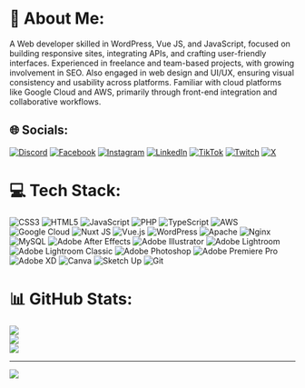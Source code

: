 # 💫 About Me:
A Web developer skilled in WordPress, Vue JS, and JavaScript, focused on building responsive sites, integrating APIs, and crafting user-friendly interfaces. Experienced in freelance and team-based projects, with growing involvement in SEO. Also engaged in web design and UI/UX, ensuring visual consistency and usability across platforms. Familiar with cloud platforms like Google Cloud and AWS, primarily through front-end integration and collaborative workflows.


## 🌐 Socials:
[![Discord](https://img.shields.io/badge/Discord-%237289DA.svg?logo=discord&logoColor=white)](https://discord.gg/kennhehe) [![Facebook](https://img.shields.io/badge/Facebook-%231877F2.svg?logo=Facebook&logoColor=white)](https://facebook.com/KennHehe) [![Instagram](https://img.shields.io/badge/Instagram-%23E4405F.svg?logo=Instagram&logoColor=white)](https://instagram.com/kenhehe) [![LinkedIn](https://img.shields.io/badge/LinkedIn-%230077B5.svg?logo=linkedin&logoColor=white)](https://linkedin.com/in/kenneth-angel-ramirez) [![TikTok](https://img.shields.io/badge/TikTok-%23000000.svg?logo=TikTok&logoColor=white)](https://tiktok.com/@kennhehe) [![Twitch](https://img.shields.io/badge/Twitch-%239146FF.svg?logo=Twitch&logoColor=white)](https://twitch.tv/kenhehe) [![X](https://img.shields.io/badge/X-black.svg?logo=X&logoColor=white)](https://x.com/knhehe) 

# 💻 Tech Stack:
![CSS3](https://img.shields.io/badge/css3-%231572B6.svg?style=for-the-badge&logo=css3&logoColor=white) ![HTML5](https://img.shields.io/badge/html5-%23E34F26.svg?style=for-the-badge&logo=html5&logoColor=white) ![JavaScript](https://img.shields.io/badge/javascript-%23323330.svg?style=for-the-badge&logo=javascript&logoColor=%23F7DF1E) ![PHP](https://img.shields.io/badge/php-%23777BB4.svg?style=for-the-badge&logo=php&logoColor=white) ![TypeScript](https://img.shields.io/badge/typescript-%23007ACC.svg?style=for-the-badge&logo=typescript&logoColor=white) ![AWS](https://img.shields.io/badge/AWS-%23FF9900.svg?style=for-the-badge&logo=amazon-aws&logoColor=white) ![Google Cloud](https://img.shields.io/badge/GoogleCloud-%234285F4.svg?style=for-the-badge&logo=google-cloud&logoColor=white) ![Nuxt JS](https://img.shields.io/badge/Nuxt-002E3B?style=for-the-badge&logo=nuxt.js&logoColor=#00DC82) ![Vue.js](https://img.shields.io/badge/vue.js-%2335495e.svg?style=for-the-badge&logo=vuedotjs&logoColor=%234FC08D) ![WordPress](https://img.shields.io/badge/WordPress-%23117AC9.svg?style=for-the-badge&logo=WordPress&logoColor=white) ![Apache](https://img.shields.io/badge/apache-%23D42029.svg?style=for-the-badge&logo=apache&logoColor=white) ![Nginx](https://img.shields.io/badge/nginx-%23009639.svg?style=for-the-badge&logo=nginx&logoColor=white) ![MySQL](https://img.shields.io/badge/mysql-4479A1.svg?style=for-the-badge&logo=mysql&logoColor=white) ![Adobe After Effects](https://img.shields.io/badge/Adobe%20After%20Effects-9999FF.svg?style=for-the-badge&logo=Adobe%20After%20Effects&logoColor=white) ![Adobe Illustrator](https://img.shields.io/badge/adobe%20illustrator-%23FF9A00.svg?style=for-the-badge&logo=adobe%20illustrator&logoColor=white) ![Adobe Lightroom](https://img.shields.io/badge/Adobe%20Lightroom-31A8FF.svg?style=for-the-badge&logo=Adobe%20Lightroom&logoColor=white) ![Adobe Lightroom Classic](https://img.shields.io/badge/Adobe%20Lightroom%20Classic-31A8FF.svg?style=for-the-badge&logo=Adobe%20Lightroom%20Classic&logoColor=white) ![Adobe Photoshop](https://img.shields.io/badge/adobe%20photoshop-%2331A8FF.svg?style=for-the-badge&logo=adobe%20photoshop&logoColor=white) ![Adobe Premiere Pro](https://img.shields.io/badge/Adobe%20Premiere%20Pro-9999FF.svg?style=for-the-badge&logo=Adobe%20Premiere%20Pro&logoColor=white) ![Adobe XD](https://img.shields.io/badge/Adobe%20XD-470137?style=for-the-badge&logo=Adobe%20XD&logoColor=#FF61F6) ![Canva](https://img.shields.io/badge/Canva-%2300C4CC.svg?style=for-the-badge&logo=Canva&logoColor=white) ![Sketch Up](https://img.shields.io/badge/SketchUp-005F9E?style=for-the-badge&logo=sketchup&logoColor=white) ![Git](https://img.shields.io/badge/git-%23F05033.svg?style=for-the-badge&logo=git&logoColor=white)
# 📊 GitHub Stats:
![](https://github-readme-stats.vercel.app/api?username=kenhehe&theme=dark&hide_border=false&include_all_commits=true&count_private=true)<br/>
![](https://github-readme-streak-stats.herokuapp.com/?user=kenhehe&theme=dark&hide_border=false)<br/>
![](https://github-readme-stats.vercel.app/api/top-langs/?username=kenhehe&theme=dark&hide_border=false&include_all_commits=true&count_private=true&layout=compact)

---
[![](https://visitcount.itsvg.in/api?id=kenhehe&icon=0&color=0)](https://visitcount.itsvg.in)

<!-- Proudly created with GPRM ( https://gprm.itsvg.in ) -->
